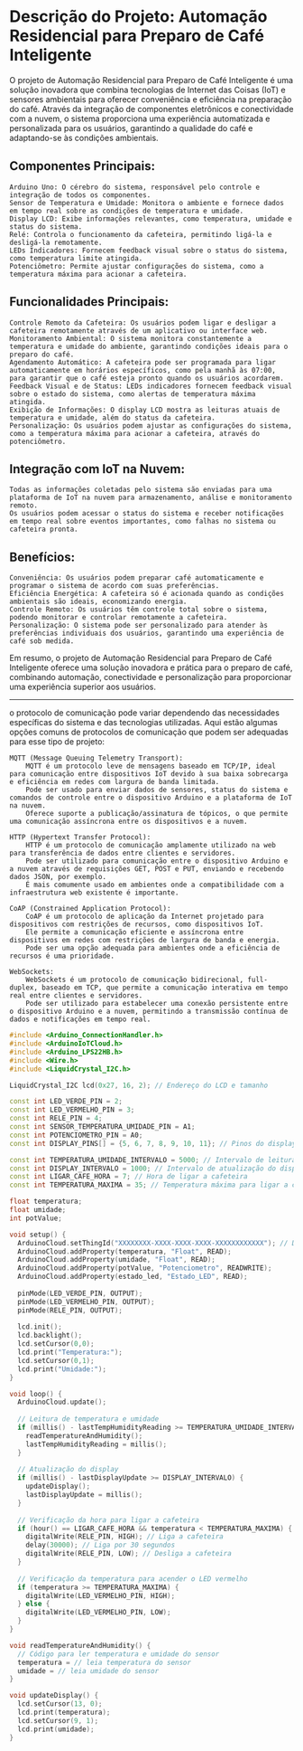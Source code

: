 # Descrição do Projeto: Automação Residencial para Preparo de Café Inteligente

O projeto de Automação Residencial para Preparo de Café Inteligente é uma solução inovadora que combina tecnologias de Internet das Coisas (IoT) e sensores ambientais para oferecer conveniência e eficiência na preparação do café. Através da integração de componentes eletrônicos e conectividade com a nuvem, o sistema proporciona uma experiência automatizada e personalizada para os usuários, garantindo a qualidade do café e adaptando-se às condições ambientais.

## Componentes Principais:

    Arduino Uno: O cérebro do sistema, responsável pelo controle e integração de todos os componentes.
    Sensor de Temperatura e Umidade: Monitora o ambiente e fornece dados em tempo real sobre as condições de temperatura e umidade.
    Display LCD: Exibe informações relevantes, como temperatura, umidade e status do sistema.
    Relé: Controla o funcionamento da cafeteira, permitindo ligá-la e desligá-la remotamente.
    LEDs Indicadores: Fornecem feedback visual sobre o status do sistema, como temperatura limite atingida.
    Potenciômetro: Permite ajustar configurações do sistema, como a temperatura máxima para acionar a cafeteira.

## Funcionalidades Principais:

    Controle Remoto da Cafeteira: Os usuários podem ligar e desligar a cafeteira remotamente através de um aplicativo ou interface web.
    Monitoramento Ambiental: O sistema monitora constantemente a temperatura e umidade do ambiente, garantindo condições ideais para o preparo do café.
    Agendamento Automático: A cafeteira pode ser programada para ligar automaticamente em horários específicos, como pela manhã às 07:00, para garantir que o café esteja pronto quando os usuários acordarem.
    Feedback Visual e de Status: LEDs indicadores fornecem feedback visual sobre o estado do sistema, como alertas de temperatura máxima atingida.
    Exibição de Informações: O display LCD mostra as leituras atuais de temperatura e umidade, além do status da cafeteira.
    Personalização: Os usuários podem ajustar as configurações do sistema, como a temperatura máxima para acionar a cafeteira, através do potenciômetro.

## Integração com IoT na Nuvem:

    Todas as informações coletadas pelo sistema são enviadas para uma plataforma de IoT na nuvem para armazenamento, análise e monitoramento remoto.
    Os usuários podem acessar o status do sistema e receber notificações em tempo real sobre eventos importantes, como falhas no sistema ou cafeteira pronta.

## Benefícios:

    Conveniência: Os usuários podem preparar café automaticamente e programar o sistema de acordo com suas preferências.
    Eficiência Energética: A cafeteira só é acionada quando as condições ambientais são ideais, economizando energia.
    Controle Remoto: Os usuários têm controle total sobre o sistema, podendo monitorar e controlar remotamente a cafeteira.
    Personalização: O sistema pode ser personalizado para atender às preferências individuais dos usuários, garantindo uma experiência de café sob medida.

Em resumo, o projeto de Automação Residencial para Preparo de Café Inteligente oferece uma solução inovadora e prática para o preparo de café, combinando automação, conectividade e personalização para proporcionar uma experiência superior aos usuários.

---

o protocolo de comunicação pode variar dependendo das necessidades específicas do sistema e das tecnologias utilizadas. Aqui estão algumas opções comuns de protocolos de comunicação que podem ser adequadas para esse tipo de projeto:

    MQTT (Message Queuing Telemetry Transport):
        MQTT é um protocolo leve de mensagens baseado em TCP/IP, ideal para comunicação entre dispositivos IoT devido à sua baixa sobrecarga e eficiência em redes com largura de banda limitada.
        Pode ser usado para enviar dados de sensores, status do sistema e comandos de controle entre o dispositivo Arduino e a plataforma de IoT na nuvem.
        Oferece suporte a publicação/assinatura de tópicos, o que permite uma comunicação assíncrona entre os dispositivos e a nuvem.

    HTTP (Hypertext Transfer Protocol):
        HTTP é um protocolo de comunicação amplamente utilizado na web para transferência de dados entre clientes e servidores.
        Pode ser utilizado para comunicação entre o dispositivo Arduino e a nuvem através de requisições GET, POST e PUT, enviando e recebendo dados JSON, por exemplo.
        É mais comumente usado em ambientes onde a compatibilidade com a infraestrutura web existente é importante.

    CoAP (Constrained Application Protocol):
        CoAP é um protocolo de aplicação da Internet projetado para dispositivos com restrições de recursos, como dispositivos IoT.
        Ele permite a comunicação eficiente e assíncrona entre dispositivos em redes com restrições de largura de banda e energia.
        Pode ser uma opção adequada para ambientes onde a eficiência de recursos é uma prioridade.

    WebSockets:
        WebSockets é um protocolo de comunicação bidirecional, full-duplex, baseado em TCP, que permite a comunicação interativa em tempo real entre clientes e servidores.
        Pode ser utilizado para estabelecer uma conexão persistente entre o dispositivo Arduino e a nuvem, permitindo a transmissão contínua de dados e notificações em tempo real.

```cpp
#include <Arduino_ConnectionHandler.h>
#include <ArduinoIoTCloud.h>
#include <Arduino_LPS22HB.h>
#include <Wire.h>
#include <LiquidCrystal_I2C.h>

LiquidCrystal_I2C lcd(0x27, 16, 2); // Endereço do LCD e tamanho

const int LED_VERDE_PIN = 2;
const int LED_VERMELHO_PIN = 3;
const int RELE_PIN = 4;
const int SENSOR_TEMPERATURA_UMIDADE_PIN = A1;
const int POTENCIOMETRO_PIN = A0;
const int DISPLAY_PINS[] = {5, 6, 7, 8, 9, 10, 11}; // Pinos do display de 7 segmentos

const int TEMPERATURA_UMIDADE_INTERVALO = 5000; // Intervalo de leitura de temperatura e umidade (em milissegundos)
const int DISPLAY_INTERVALO = 1000; // Intervalo de atualização do display (em milissegundos)
const int LIGAR_CAFE_HORA = 7; // Hora de ligar a cafeteira
const int TEMPERATURA_MAXIMA = 35; // Temperatura máxima para ligar a cafeteira

float temperatura;
float umidade;
int potValue;

void setup() {
  ArduinoCloud.setThingId("XXXXXXXX-XXXX-XXXX-XXXX-XXXXXXXXXXXX"); // Defina o ID do seu dispositivo
  ArduinoCloud.addProperty(temperatura, "Float", READ);
  ArduinoCloud.addProperty(umidade, "Float", READ);
  ArduinoCloud.addProperty(potValue, "Potenciometro", READWRITE);
  ArduinoCloud.addProperty(estado_led, "Estado_LED", READ);
  
  pinMode(LED_VERDE_PIN, OUTPUT);
  pinMode(LED_VERMELHO_PIN, OUTPUT);
  pinMode(RELE_PIN, OUTPUT);
  
  lcd.init();
  lcd.backlight();
  lcd.setCursor(0,0);
  lcd.print("Temperatura:");
  lcd.setCursor(0,1);
  lcd.print("Umidade:");
}

void loop() {
  ArduinoCloud.update();
  
  // Leitura de temperatura e umidade
  if (millis() - lastTempHumidityReading >= TEMPERATURA_UMIDADE_INTERVALO) {
    readTemperatureAndHumidity();
    lastTempHumidityReading = millis();
  }
  
  // Atualização do display
  if (millis() - lastDisplayUpdate >= DISPLAY_INTERVALO) {
    updateDisplay();
    lastDisplayUpdate = millis();
  }
  
  // Verificação da hora para ligar a cafeteira
  if (hour() == LIGAR_CAFE_HORA && temperatura < TEMPERATURA_MAXIMA) {
    digitalWrite(RELE_PIN, HIGH); // Liga a cafeteira
    delay(30000); // Liga por 30 segundos
    digitalWrite(RELE_PIN, LOW); // Desliga a cafeteira
  }
  
  // Verificação da temperatura para acender o LED vermelho
  if (temperatura >= TEMPERATURA_MAXIMA) {
    digitalWrite(LED_VERMELHO_PIN, HIGH);
  } else {
    digitalWrite(LED_VERMELHO_PIN, LOW);
  }
}

void readTemperatureAndHumidity() {
  // Código para ler temperatura e umidade do sensor
  temperatura = // leia temperatura do sensor
  umidade = // leia umidade do sensor
}

void updateDisplay() {
  lcd.setCursor(13, 0);
  lcd.print(temperatura);
  lcd.setCursor(9, 1);
  lcd.print(umidade);
}
```
    
